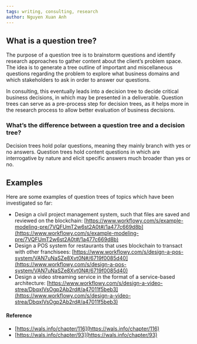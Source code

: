 ```yaml
---
tags: writing, consulting, research
author: Nguyen Xuan Anh
---
```


## What is a question tree?

The purpose of a question tree is to brainstorm questions and identify research approaches to gather content about the client’s problem space. The idea is to generate a tree outline of important and miscellaneous questions regarding the problem to explore what business domains and which stakeholders to ask in order to answer our questions.

In consulting, this eventually leads into a decision tree to decide critical business decisions, in which may be presented in a deliverable. Question trees can serve as a pre-process step for decision trees, as it helps more in the research process to allow better evaluation of business decisions.

### What’s the difference between a question tree and a decision tree?

Decision trees hold polar questions, meaning they mainly branch with yes or no answers. Question trees hold content questions in which are interrogative by nature and elicit specific answers much broader than yes or no.

## Examples

Here are some examples of question trees of topics which have been investigated so far:

- Design a civil project management system, such that files are saved and reviewed on the blockchain: [](https://www.workflowy.com/s/example-modeling-pre/7VQFUmT2w6st2A0t#/1a477c669d8b)[https://www.workflowy.com/s/example-modeling-pre/7VQFUmT2w6st2A0t#/1a477c669d8b](https://www.workflowy.com/s/example-modeling-pre/7VQFUmT2w6st2A0t#/1a477c669d8b)
- Design a POS system for restaurants that uses blockchain to transact with other franchisees: [](https://www.workflowy.com/s/design-a-pos-system/VAN7uNaSZe8Xvt0N#/6719f0085d40)[https://www.workflowy.com/s/design-a-pos-system/VAN7uNaSZe8Xvt0N#/6719f0085d40](https://www.workflowy.com/s/design-a-pos-system/VAN7uNaSZe8Xvt0N#/6719f0085d40)
- Design a video streaming service in the format of a service-based architecture: [](https://www.workflowy.com/s/design-a-video-strea/DbqxIVsOgp2Ab2rd#/a47011f5beb3)[https://www.workflowy.com/s/design-a-video-strea/DbqxIVsOgp2Ab2rd#/a47011f5beb3](https://www.workflowy.com/s/design-a-video-strea/DbqxIVsOgp2Ab2rd#/a47011f5beb3)

#### Reference

- [](https://wals.info/chapter/116)[https://wals.info/chapter/116](https://wals.info/chapter/116)
- [](https://wals.info/chapter/93)[https://wals.info/chapter/93](https://wals.info/chapter/93)
